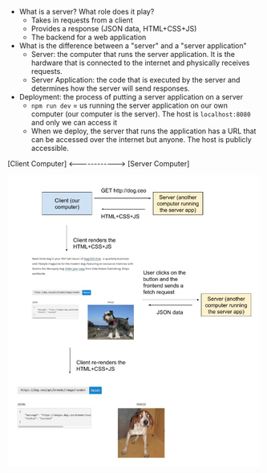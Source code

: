 * What is a server? What role does it play?
  * Takes in requests from a client
  * Provides a response (JSON data, HTML+CSS+JS)
  * The backend for a web application
* What is the difference between a "server" and a "server application"
  * Server: the computer that runs the server application. It is the hardware that is connected to the internet and physically receives requests.
  * Server Application: the code that is executed by the server and determines how the server will send responses.
* Deployment: the process of putting a server application on a server
  * `npm run dev` = us running the server application on our own computer (our computer is the server). The host is `localhost:8080` and only we can access it
  * When we deploy, the server that runs the application has a URL that can be accessed over the internet but anyone. The host is publicly accessible.

[Client Computer] <------------> [Server Computer] 

![](./images/client-server-diagram.jpg)